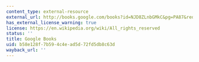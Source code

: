 ```yaml
---
content_type: external-resource
external_url: http://books.google.com/books?id=NJD8ZLnbGMkC&pg=PA87&redir_esc=y#v=onepage&q&f=false
has_external_license_warning: true
license: https://en.wikipedia.org/wiki/All_rights_reserved
status: ''
title: Google Books
uid: b58e128f-7b59-4c4e-ad5d-72fd5db8c63d
wayback_url: ''
---
```

